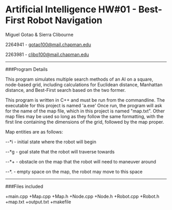 # Artificial Intelligence HW#01 - Best-First Robot Navigation

Miguel Gotao & Sierra Clibourne

2264941 - gotao100@mail.chapman.edu

2263981 - clibo100@mail.chapman.edu

---

###Program Details

This program simulates multiple search methods of an AI on a square, node-based grid, including calculations for Euclidean distance, Manhattan distance, and Best-First search based on the two former.

This program is written in C++ and must be run from the commandline. The executable for this project is named 'a.exe'
Once run, the program will ask for the name of the map file, which in this project is named "map.txt". Other map files may
be used so long as they follow the same formatting, with the first line containing the dimensions of the grid, followed by the map proper. 

Map entities are as follows:

--*i - initial state where the robot will begin

--*g - goal state that the robot will traverse towards

--*+ - obstacle on the map that the robot will need to maneuver around

--*. - empty space on the map, the robot may move to this space

---

###Files included

+main.cpp
+Map.cpp
+Map.h
+Node.cpp
+Node.h
+Robot.cpp
+Robot.h
+map.txt
+output.txt
+makefile
